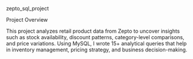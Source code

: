  zepto_sql_project

 Project Overview

This project analyzes retail product data from Zepto to uncover insights such as stock availability, discount patterns, category-level comparisons, and price variations.
Using MySQL, I wrote 15+ analytical queries that help in inventory management, pricing strategy, and business decision-making.
